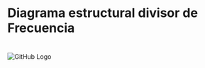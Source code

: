 # Diagrama estructural divisor de Frecuencia <h1>
![GitHub Logo](file:///home/lisseth/Documentos/Div_freq.jpeg)


